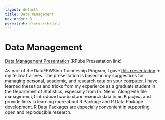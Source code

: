 ```yaml
---
layout: default
title: Data Management
nav_order: 3
permalink: /research/data
---
```


Data Management
==========

[Data Management Presentation](https://rpubs.com/clabuzze/datamanagement) (RPubs Presentation link)

As part of the DataFEWSion Traineeship Program, I gave [this presentation](https://rpubs.com/clabuzze/datamanagement) to my fellow trainees. The presentation is based on my suggestions for managing personal, academic, and research data on your computer. I have learned these tips and tricks from my experience as a graduate student in the Department of Statistics, especially from Dr. Niemi. Along with file management, I introduce how to store research data in an R project and provide links to learning more about R Package and R Data Package development. R Data Packages are especially convenient in supporting open and reproducible research.

